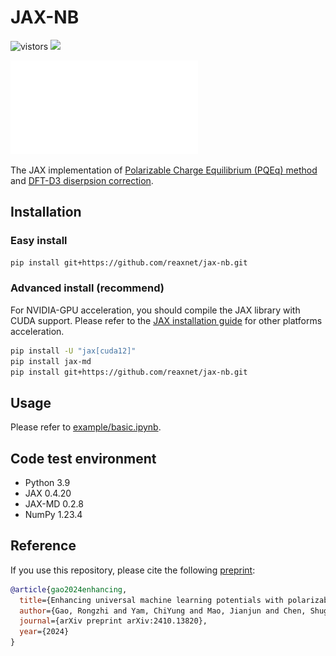 <h1>JAX-NB</h1>

![vistors](https://visitor-badge.laobi.icu/badge?page_id=reaxnet.jax-nb&right_color=green) 
<a href='https://arxiv.org/abs/2410.13820'><img src='https://img.shields.io/badge/arXiv-2403.13820-blue'></a>

![framework](site/framework.pdf)

The JAX implementation of [Polarizable Charge Equilibrium (PQEq) method](https://doi.org/10.1063/1.4978891) and [DFT-D3 diserpsion correction](https://doi.org/10.1063/1.3382344).
## Installation

### Easy install
```bash
pip install git+https://github.com/reaxnet/jax-nb.git
```

### Advanced install (recommend)

For NVIDIA-GPU acceleration, you should compile the JAX library with CUDA support. Please refer to the [JAX installation guide](https://jax.readthedocs.io/en/latest/installation.html#installation) for other platforms acceleration.

```bash
pip install -U "jax[cuda12]"
pip install jax-md
pip install git+https://github.com/reaxnet/jax-nb.git
```

## Usage
Please refer to [example/basic.ipynb](./example/basic.ipynb).

## Code test environment
- Python 3.9
- JAX 0.4.20
- JAX-MD 0.2.8
- NumPy 1.23.4

## Reference

If you use this repository, please cite the following [preprint](https://doi.org/10.48550/arXiv.2410.13820):
```bib
@article{gao2024enhancing,
  title={Enhancing universal machine learning potentials with polarizable long-range interactions},
  author={Gao, Rongzhi and Yam, ChiYung and Mao, Jianjun and Chen, Shuguang and Chen, GuanHua and Hu, Ziyang},
  journal={arXiv preprint arXiv:2410.13820},
  year={2024}
}
```
